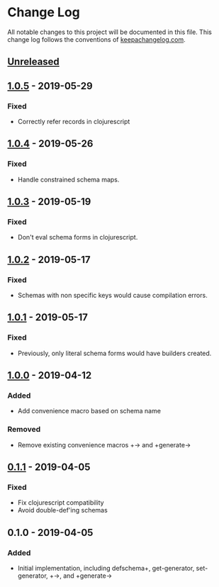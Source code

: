# Change Log
All notable changes to this project will be documented in this file. This change log follows the conventions of [keepachangelog.com](http://keepachangelog.com/).

## [Unreleased]

## [1.0.5] - 2019-05-29
### Fixed
- Correctly refer records in clojurescript

## [1.0.4] - 2019-05-26
### Fixed
- Handle constrained schema maps.

## [1.0.3] - 2019-05-19
### Fixed
- Don't eval schema forms in clojurescript.

## [1.0.2] - 2019-05-17
### Fixed
- Schemas with non specific keys would cause compilation errors.

## [1.0.1] - 2019-05-17
### Fixed
- Previously, only literal schema forms would have builders created.

## [1.0.0] - 2019-04-12
### Added
- Add convenience macro based on schema name
### Removed
- Remove existing convenience macros +-> and +generate->

## [0.1.1] - 2019-04-05
### Fixed
- Fix clojurescript compatibility
- Avoid double-def'ing schemas

## 0.1.0 - 2019-04-05
### Added
- Initial implementation, including defschema+, get-generator, set-generator, +->, and +generate->


[Unreleased]: https://github.com/travelboss/schema-plus/compare/HEAD..1.0.4
[1.0.5]: https://github.com/travelboss/schema-plus/compare/1.0.4..1.0.5
[1.0.4]: https://github.com/travelboss/schema-plus/compare/1.0.3..1.0.4
[1.0.3]: https://github.com/travelboss/schema-plus/compare/1.0.2..1.0.3
[1.0.2]: https://github.com/travelboss/schema-plus/compare/1.0.1..1.0.2
[1.0.1]: https://github.com/travelboss/schema-plus/compare/1.0.0..1.0.1
[1.0.0]: https://github.com/travelboss/schema-plus/compare/0.1.1..1.0.0
[0.1.1]: https://github.com/travelboss/schema-plus/compare/0.1.0..0.1.1

